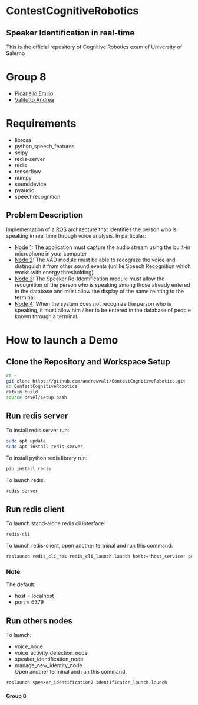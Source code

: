 # ContestCognitiveRobotics
## Speaker Identification in real-time
This is the official repository of Cognitive Robotics exam of University of Salerno
# Group 8
* [Picariello Emilio](https://github.com/Emilio-Picariello)
* [Valitutto Andrea](https://github.com/andrewvali/)
# Requirements
* librosa
* python_speech_features
* scipy
* redis-server
* redis
* tensorflow
* numpy
* sounddevice
* pyaudio
* speechrecognition
## Problem Description 
Implementation of a [ROS](https://www.ros.org/) architecture that identifies the person who is speaking in real time through voice analysis.
In particular:
* [Node 1](https://github.com/andrewvali/ContestCognitiveRobotics/blob/main/src/voice_detection/src/voice_node.py): The application must capture the audio stream using the built-in microphone in your computer
* [Node 2](https://github.com/andrewvali/ContestCognitiveRobotics/blob/main/src/sound_event_detection/src/voice_activity_detection_node.py): The VAD module must be able to recognize the voice and distinguish it from other sound events (unlike Speech Recognition which works with energy thresholding)
* [Node 3](https://github.com/andrewvali/ContestCognitiveRobotics/blob/main/src/speaker_identification2/src/speaker_identification_node.py): The Speaker Re-Identification module must allow the recognition of the person who is speaking among those already entered in the database and must allow the display of the name relating to the terminal
* [Node 4](https://github.com/andrewvali/ContestCognitiveRobotics/blob/main/src/dynamic_db_pkg/src/manage_new_identity_node.py): When the system does not recognize the person who is speaking, it must allow him / her to be entered in the database of people known through a terminal.
# How to launch a Demo
## Clone the Repository and Workspace Setup
```bash
cd ~
git clone https://github.com/andrewvali/ContestCognitiveRobotics.git
cd ContestCognitiveRobotics
catkin build
source devel/setup.bash
```
## Run redis server
To install redis server run:<br>
```bash
sudo apt update
sudo apt install redis-server
```
To install python redis library run:<br>
```bash
pip install redis
```

To launch redis:<br>
```bash
redis-server
```

## Run redis client
To launch stand-alone redis cli interface:<br>
```bash
redis-cli
```

To launch redis-client, open another terminal and run this command:
```bash
roslaunch redis_cli_ros redis_cli_launch.launch host:=*host_service* port:=*service_port*
```
### Note
The default:
* host = localhost
* port = 6379
## Run others nodes
To launch:
* voice_node
* voice_activity_detection_node
* speaker_identification_node
* manage_new_identity_node<br>
Open another terminal and run this command:
```bash
roslaunch speaker_identification2 identificator_launch.launch
```
#### Group 8
